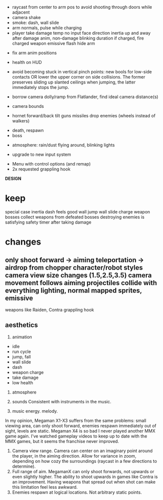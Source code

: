 + raycast from center to arm pos to avoid shooting through doors while adjacent
+ camera shake
+ smoke: dash, wall slide
+ arm normals, pulse while charging
+ player take damage
  temp no input
  face direction
  inertia up and away
  after damage anim, non-damage blinking duration
  if charged, fire charged weapon
  emissive flash
  hide arm  

- fix arm anim positions
- health on HUD

- avoid becoming stuck in vertical pinch points: new bools for low-side contacts OR lower the upper corner on side collisions. The former preserves sliding up slanted ceilings when jumping, the latter immediately stops the jump.

- borrow camera dolly/ramp from Flatlander, find ideal camera distance(s)
- camera bounds

- hornet
  forward/back tilt
  guns
  missiles
  drop enemies (wheels instead of walkers)
* death, respawn
* boss
- atmosphere: rain/dust flying around, blinking lights
* upgrade to new input system
- Menu with control options (and remap)
- 2x requested grappling hook

**DESIGN**
# keep
special case inertia
dash feels good
wall jump
wall slide
charge weapon
bosses
collect weapons from defeated bosses
destroying enemies is satisfying
safety timer after taking damage

# changes
only shoot forward -> aiming
teleportation -> airdrop from chopper
character/robot styles
camera view size changes (1.5,2.5,3.5)
camera movement follows aiming
projectiles collide with everything
lighting, normal mapped sprites, emissive
---
weapons like Raiden, Contra
grappling hook

## aesthetics
1. animation
- idle
- run cycle
- jump, fall
- wall slide
- dash
- weapon charge
- take damage
- low health

1. atmosphere

2. sounds
Consistent with instruments in the music.

3. music
energy. melody.


In my opinion, Megaman X1-X3 suffers from the same problems: small viewing area, can only shoot forward, enemies respawn immediately out of sight, levels are static.
Megaman X4 is so bad I never played another MMX game again. I've watched gameplay videos to keep up to date with the MMX games, but it seems the franchise never improved.

1. Camera view range.
Camera can center on an imaginary point around the player, in the aiming direction. Allow for variance in zoom, depending on how cozy the surroundings (raycast in a few directions to determine).
2. Full range of aim.
MegamanX can only shoot forwards, not upwards or even slightly higher. The ability to shoot upwards in games like Contra is an improvement. Having weapons that spread out when shot can make this limitation feel less awkward.
3. Enemies respawn at logical locations.
Not arbitrary static points.
